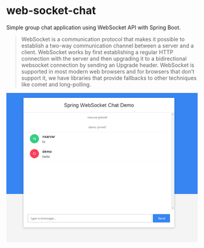 # web-socket-chat

Simple group chat application using WebSocket API with Spring Boot. 

> WebSocket is a communication protocol that makes it possible to establish a two-way communication channel between a server and a client.
> WebSocket works by first establishing a regular HTTP connection with the server and then upgrading it to a bidirectional websocket connection by sending an Upgrade header.
> WebSocket is supported in most modern web browsers and for browsers that don’t support it, we have libraries that provide fallbacks to other techniques like comet and long-polling.




![alt text](https://raw.githubusercontent.com/maroqand/web-socket-chat/master/screenshot.png)

